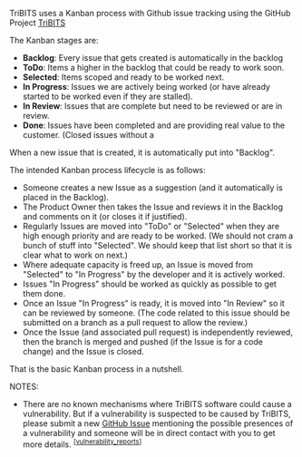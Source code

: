 TriBITS uses a Kanban process with Github issue tracking using the GitHub Project [TriBITS](https://github.com/TriBITSPub/TriBITS/projects)

The Kanban stages are:

* **Backlog**: Every issue that gets created is automatically in the backlog 
* **ToDo**: Items a higher in the backlog that could be ready to work soon.
* **Selected**: Items scoped and ready to be worked next.
* **In Progress**: Issues we are actively being worked (or have already started to be worked even if they are stalled).
* **In Review**: Issues that are complete but need to be reviewed or are in review.
* **Done**: Issues have been completed and are providing real value to the customer.  (Closed issues without a 

When a new issue that is created, it is automatically put into "Backlog".

The intended Kanban process lifecycle is as follows:
* Someone creates a new Issue as a suggestion (and it automatically is placed in the Backlog).
* The Product Owner then takes the Issue and reviews it in the Backlog and comments on it (or closes it if justified).
* Regularly Issues are moved into "ToDo" or "Selected" when they are high enough priority and are ready to be worked.  (We should not cram a bunch of stuff into "Selected".  We should keep that list short so that it is clear what to work on next.)
* Where adequate capacity is freed up, an Issue is moved from "Selected" to "In Progress" by the developer and it is actively worked.
* Issues "In Progress" should be worked as quickly as possible to get them done.
* Once an Issue "In Progress" is ready, it is moved into "In Review" so it can be reviewed by someone.  (The code related to this issue should be submitted on a branch as a pull request to allow the review.)
* Once the Issue (and associated pull request) is independently reviewed, then the branch is merged and pushed (if the Issue is for a code change) and the Issue is closed.

That is the basic Kanban process in a nutshell.

NOTES:

<a name="vulnerability_reports"/>

* There are no known mechanisms where TriBITS software could cause a vulnerability.  But if a vulnerability is suspected to be caused by TriBITS, please submit a new [GitHub Issue](https://github.com/TriBITSPub/TriBITS/issues) mentioning the possible presences of a vulnerability and someone will be in direct contact with you to get more details. <sup>[<a href="#vulnerability_reports">vulnerability_reports</a>]</sup>
